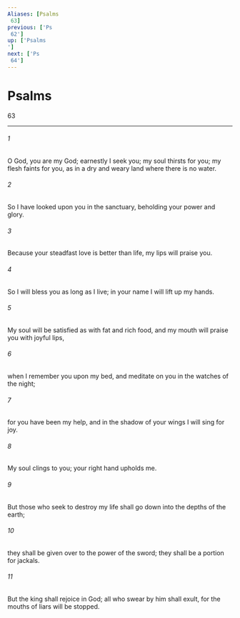 ```yaml
---
Aliases: [Psalms 63]
previous: ['Ps 62']
up: ['Psalms']
next: ['Ps 64']
---
```

# Psalms 63

***
 

###### 1 
O God, you are my God; earnestly I seek you;  my soul thirsts for you;  my flesh faints for you,  as in a dry and weary land where there is no water.   

###### 2 
So I have looked upon you in the sanctuary,  beholding your power and glory.   

###### 3 
Because your steadfast love is better than life,  my lips will praise you.   

###### 4 
So I will bless you as long as I live;  in your name I will lift up my hands.  

###### 5 
My soul will be satisfied as with fat and rich food,  and my mouth will praise you with joyful lips,   

###### 6 
when I remember you upon my bed,  and meditate on you in the watches of the night;   

###### 7 
for you have been my help,  and in the shadow of your wings I will sing for joy.   

###### 8 
My soul clings to you;  your right hand upholds me.  

###### 9 
But those who seek to destroy my life  shall go down into the depths of the earth;   

###### 10 
they shall be given over to the power of the sword;  they shall be a portion for jackals.   

###### 11 
But the king shall rejoice in God;  all who swear by him shall exult,  for the mouths of liars will be stopped.
